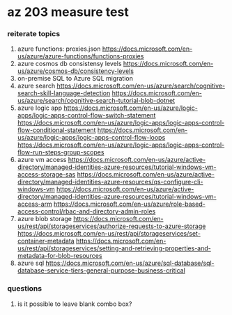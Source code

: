 # az 203 measure test

### reiterate topics

1. azure functions: proxies.json
  https://docs.microsoft.com/en-us/azure/azure-functions/functions-proxies
2. azure cosmos db consistensy levels
  https://docs.microsoft.com/en-us/azure/cosmos-db/consistency-levels
3. on-premise SQL to Azure SQL migration
4. azure search
  https://docs.microsoft.com/en-us/azure/search/cognitive-search-skill-language-detection
  https://docs.microsoft.com/en-us/azure/search/cognitive-search-tutorial-blob-dotnet
5. azure logic app
  https://docs.microsoft.com/en-us/azure/logic-apps/logic-apps-control-flow-switch-statement
  https://docs.microsoft.com/en-us/azure/logic-apps/logic-apps-control-flow-conditional-statement
  https://docs.microsoft.com/en-us/azure/logic-apps/logic-apps-control-flow-loops
  https://docs.microsoft.com/en-us/azure/logic-apps/logic-apps-control-flow-run-steps-group-scopes
6. azure vm access
  https://docs.microsoft.com/en-us/azure/active-directory/managed-identities-azure-resources/tutorial-windows-vm-access-storage-sas
  https://docs.microsoft.com/en-us/azure/active-directory/managed-identities-azure-resources/qs-configure-cli-windows-vm
  https://docs.microsoft.com/en-us/azure/active-directory/managed-identities-azure-resources/tutorial-windows-vm-access-arm
  https://docs.microsoft.com/en-us/azure/role-based-access-control/rbac-and-directory-admin-roles
7. azure blob storage
  https://docs.microsoft.com/en-us/rest/api/storageservices/authorize-requests-to-azure-storage
  https://docs.microsoft.com/en-us/rest/api/storageservices/set-container-metadata
  https://docs.microsoft.com/en-us/rest/api/storageservices/setting-and-retrieving-properties-and-metadata-for-blob-resources
8. azure sql
  https://docs.microsoft.com/en-us/azure/sql-database/sql-database-service-tiers-general-purpose-business-critical


### questions

1. is it possible to leave blank combo box?
